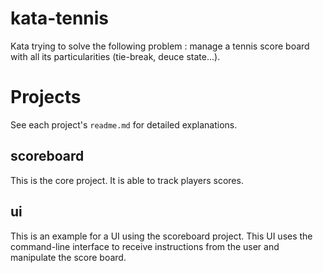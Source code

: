 # kata-tennis
Kata trying to solve the following problem : manage a tennis score board with all its particularities (tie-break, deuce state...).

# Projects
See each project's `readme.md` for detailed explanations.
## scoreboard
This is the core project. It is able to track players scores. 

## ui
This is an example for a UI using the scoreboard project. This UI uses the command-line interface to receive instructions from the user and manipulate the score board.